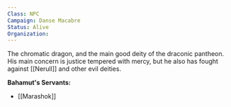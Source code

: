 ```yaml
---
Class: NPC
Campaign: Danse Macabre
Status: Alive
Organization:
---
```

The chromatic dragon, and the main good deity of the draconic pantheon. His main concern is justice tempered with mercy, but he also has fought against [[Nerull]] and other evil deities.

**Bahamut's Servants:**
- [[Marashok]]